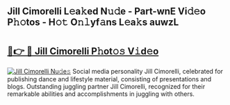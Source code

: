 ## Jill Cimorelli L𝚎a𝚔ed N𝚞𝚍e - Part-wnE Vi𝚍𝚎o P𝚑𝚘tos - H𝚘𝚝 O𝚗𝚕yf𝚊ns L𝚎a𝚔s auwzL

# <h2><a href="http://kfenqk.oniu.top/?m=Jill+Cimorelli">🔗👉 🔴 Jill Cimorelli P𝚑ot𝚘𝚜 V𝚒d𝚎o</a></h2>

[![Jill Cimorelli Nu𝚍e𝚜](https://i.imgur.com/0qMVB7G.gif)](http://kfenqk.oniu.top/?m=Jill+Cimorelli)
Social media personality Jill Cimorelli, celebrated for publishing dance and lifestyle material, consisting of presentations and blogs. Outstanding juggling partner Jill Cimorelli, recognized for their remarkable abilities and accomplishments in juggling with others.  
